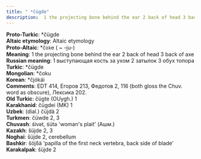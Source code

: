 ```yaml
---
title: " *čügde"
description:  1 the projecting bone behind the ear 2 back of head 3 back of axe
---
```


<strong>Proto-Turkic</strong>:  *čügde<br>
<strong>Altaic etymology</strong>:  Altaic etymology<br>
<strong> Proto-Altaic</strong>:  *č`òk`e ( ~ -i̯u-)<br>
<strong>Meaning</strong>:  1 the projecting bone behind the ear 2 back of head 3 back of axe<br>
<strong>Russian meaning</strong>:  1 выступающая кость за ухом 2 затылок 3 обух топора<br>
<strong>Turkic</strong>:  *čügde<br>
<strong>Mongolian</strong>:  *čoku<br>
<strong>Korean</strong>:  *čjókái<br>
<strong>Comments</strong>:  EDT 414, Егоров 213, Федотов 2, 116 (both gloss the Chuv. word as obscure), Лексика 202.<br>
<strong>Old Turkic</strong>:  čügte (OUygh.) 1<br>
<strong>Karakhanid</strong>:  čügdei (MK) 1<br>
<strong>Uzbek</strong>:  (dial.) čüjdä 2<br>
<strong>Turkmen</strong>:  čüwde 2, 3<br>
<strong>Chuvash</strong>:  śivǝt, śütǝ 'woman's plait' (Ашм.)<br>
<strong>Kazakh</strong>:  šüjde 2, 3<br>
<strong>Noghai</strong>:  šüjde 2, cerebellum<br>
<strong>Bashkir</strong>:  šöjδä 'papilla of the first neck vertebra, back side of blade'<br>
<strong>Karakalpak</strong>:  šüjde 2<br>


